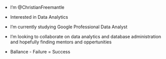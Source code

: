 -  I’m @ChristianFreemantle
-  Interested in Data Analytics 
-  I’m currently studying Google Professional Data Analyst
-  I’m looking to collaborate on data analytics and database administration and hopefully finding mentors and oppertunities

- Ballance - Failure = Success 

<!---
ChristianFreemantle is a ✨ special ✨ repository because its `README.md` (this file) appears on your GitHub profile.
You can click the Preview link to take a look at your changes.
--->
